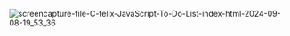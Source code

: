 ![screencapture-file-C-felix-JavaScript-To-Do-List-index-html-2024-09-08-19_53_36](https://github.com/user-attachments/assets/6439707b-ab09-4090-8e2f-3cb1fecc6c71)
